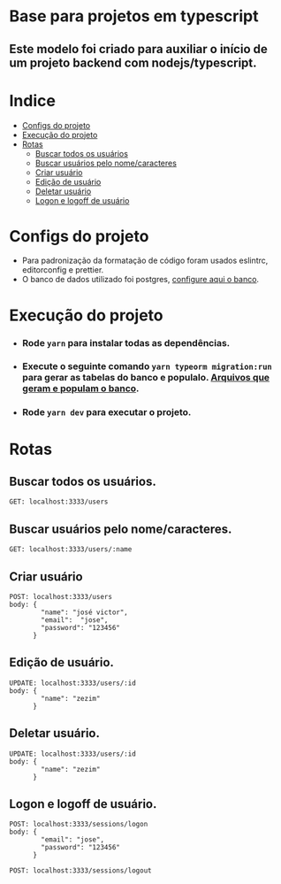 # Base para projetos em typescript
## Este modelo foi criado para auxiliar o início de um projeto backend com nodejs/typescript.

Indice
=
  * [Configs do projeto](#configs-do-projeto)
  * [Execução do projeto](#Execução-do-projeto)
  * [Rotas](#rotas)
    * [Buscar todos os usuários](#Buscar-todos-os-usuários)
    * [Buscar usuários pelo nome/caracteres](#Buscar-usuários-pelo-nome/caracteres)
    * [Criar usuário](#Criar-usuário)
    * [Edição de usuário](#Edição-de-usuário)
    * [Deletar usuário](#Deletar-usuário)
    * [Logon e logoff de usuário](#Logon-e-logoff-de-usuário)

Configs do projeto
=
* Para padronização da formatação de código foram usados eslintrc, editorconfig e prettier.
* O banco de dados utilizado foi postgres, [configure aqui o banco](https://github.com/JoseVictorHendz/desafio-database-upload/blob/master/ormconfig.json).


Execução do projeto
=
* ### Rode ```yarn``` para instalar todas as dependências.
* ### Execute o seguinte comando ```yarn typeorm migration:run``` para gerar as tabelas do banco e populalo. [Arquivos que geram e populam o banco](https://github.com/JoseVictorHendz/template-basic-of-project/blob/main/src/database/migrations/1603429283286-CreateSeedUser.ts).
* ### Rode ```yarn dev``` para executar o projeto.

Rotas
=
## Buscar todos os usuários.
```
GET: localhost:3333/users
```

## Buscar usuários pelo nome/caracteres.
```
GET: localhost:3333/users/:name
```

## Criar usuário
```
POST: localhost:3333/users
body: {
        "name": "josé victor",
        "email":  "jose",
        "password": "123456"
      }
```

## Edição de usuário.
```
UPDATE: localhost:3333/users/:id
body: {
        "name": "zezim"
      }
```

## Deletar usuário.
```
UPDATE: localhost:3333/users/:id
body: {
        "name": "zezim"
      }
```

## Logon e logoff de usuário.
```
POST: localhost:3333/sessions/logon
body: {
        "email": "jose",
        "password": "123456"
      }
```

```
POST: localhost:3333/sessions/logout
```
